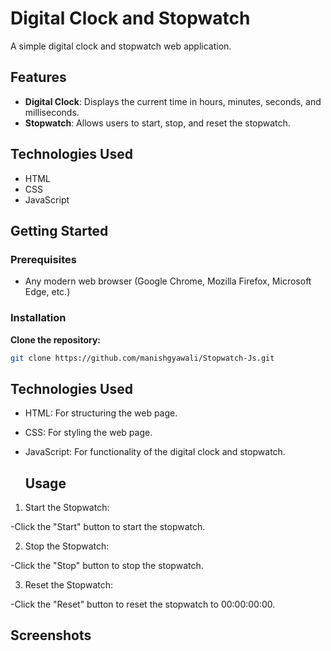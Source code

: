 # Digital Clock and Stopwatch

A simple digital clock and stopwatch web application.

## Features

- **Digital Clock**: Displays the current time in hours, minutes, seconds, and milliseconds.
- **Stopwatch**: Allows users to start, stop, and reset the stopwatch.

## Technologies Used

- HTML
- CSS
- JavaScript

## Getting Started

### Prerequisites

- Any modern web browser (Google Chrome, Mozilla Firefox, Microsoft Edge, etc.)

### Installation

 **Clone the repository:**

   ```bash
   git clone https://github.com/manishgyawali/Stopwatch-Js.git
```
## Technologies Used
- HTML: For structuring the web page.
- CSS: For styling the web page.
- JavaScript: For functionality of the digital clock and stopwatch.


  ## Usage
1. Start the Stopwatch:

-Click the "Start" button to start the stopwatch.

2. Stop the Stopwatch:

-Click the "Stop" button to stop the stopwatch.

3. Reset the Stopwatch:

-Click the "Reset" button to reset the stopwatch to 00:00:00:00.

## Screenshots

